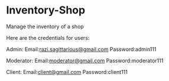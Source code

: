 # Inventory-Shop
Manage the inventory of a shop

Here are the credentials for users:

Admin:
Email:razi.sagittarious@gmail.com
Password:admin111

Moderator:
Email:moderator@gmail.com
Password:moderator111

Client:
Email:client@gmail.com
Password:client111

